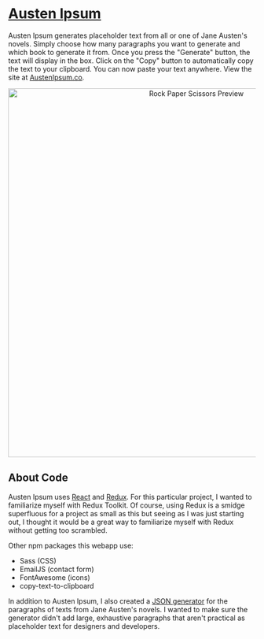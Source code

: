 # [Austen Ipsum](https://austenipsum.co/)

Austen Ipsum generates placeholder text from all or one of Jane Austen's novels. Simply choose how many paragraphs you want to generate and which book to generate it from. Once you press the "Generate" button, the text will display in the box. Click on the "Copy" button to automatically copy the text to your clipboard. You can now paste your text anywhere. View the site at [AustenIpsum.co](https://austenipsum.co).

<p align="center"><a href="https://austenipsum.co/" target="_blank"><img src="https://austenipsum.co/preview.png" alt="Rock Paper Scissors Preview" width="750px" /></a></p>

## About Code

Austen Ipsum uses [React](https://reactjs.org/) and [Redux](https://redux.js.org/). For this particular project, I wanted to familiarize myself with Redux Toolkit. Of course, using Redux is a smidge superfluous for a project as small as this but seeing as I was just starting out, I thought it would be a great way to familiarize myself with Redux without getting too scrambled.

Other npm packages this webapp use:

- Sass (CSS)
- EmailJS (contact form)
- FontAwesome (icons)
- copy-text-to-clipboard

In addition to Austen Ipsum, I also created a [JSON generator](https://github.com/louvang/json-austen) for the paragraphs of texts from Jane Austen's novels. I wanted to make sure the generator didn't add large, exhaustive paragraphs that aren't practical as placeholder text for designers and developers.
